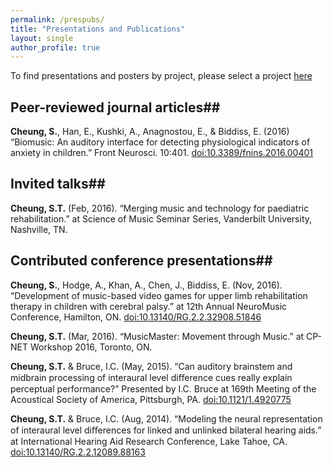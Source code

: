 ```yaml
---
permalink: /prespubs/
title: "Presentations and Publications"
layout: single
author_profile: true
---
```

To find presentations and posters by project, please select a project [here](/research/)

## Peer-reviewed journal articles##
**Cheung, S.**, Han, E., Kushki, A., Anagnostou, E., & Biddiss, E. (2016) “Biomusic: An auditory
interface for detecting physiological indicators of anxiety in children.” Front Neurosci. 10:401. [doi:10.3389/fnins.2016.00401](dx.doi.org/10.3389/fnins.2016.00401)

## Invited talks##
**Cheung, S.T.** (Feb, 2016). “Merging music and technology for paediatric rehabilitation.” at
Science of Music Seminar Series, Vanderbilt University, Nashville, TN.

## Contributed conference presentations##
**Cheung, S.**, Hodge, A., Khan, A., Chen, J., Biddiss, E. (Nov, 2016). “Development of music-based video games for upper limb rehabilitation therapy in children with cerebral palsy.” at 12th Annual NeuroMusic Conference, Hamilton, ON. [doi:10.13140/RG.2.2.32908.51846](dx.doi.org/10.13140/RG.2.2.32908.51846)

**Cheung, S.T.** (Mar, 2016). “MusicMaster: Movement through Music.” at CP-NET Workshop 2016, Toronto, ON.

**Cheung, S.T.** & Bruce, I.C. (May, 2015). “Can auditory brainstem and midbrain processing of interaural level diﬀerence cues really explain perceptual performance?” Presented by I.C. Bruce at 169th Meeting of the Acoustical Society of America, Pittsburgh, PA. [doi:10.1121/1.4920775](dx.doi.org/10.1121/1.4920775)

**Cheung, S.T.** & Bruce, I.C. (Aug, 2014). “Modeling the neural representation of interaural level diﬀerences for linked and unlinked bilateral hearing aids.” at International Hearing Aid Research Conference, Lake Tahoe, CA. [doi:10.13140/RG.2.2.12089.88163](dx.doi.org/10.13140/RG.2.2.12089.88163)
